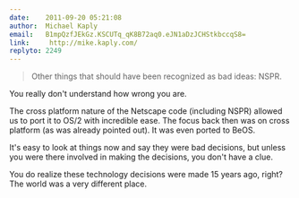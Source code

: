```yaml
---
date:    2011-09-20 05:21:08
author:  Michael Kaply
email:   B1mpQzfJEkGz.KSCUTq_qK8B72aq0.eJN1aDzJCHStkbccqS8=
link:     http://mike.kaply.com/
replyto: 2249
---
```


> Other things that should have been recognized as bad ideas: NSPR.

You really don't understand how wrong you are.

The cross platform nature of the Netscape code (including NSPR)
allowed us to port it to OS/2 with incredible ease. The focus back
then was on cross platform (as was already pointed out). It was even
ported to BeOS.

It's easy to look at things now and say they were bad decisions, but
unless you were there involved in making the decisions, you don't have
a clue.

You do realize these technology decisions were made 15 years ago,
right? The world was a very different place.
